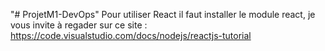 "# ProjetM1-DevOps" 
Pour utiliser React il faut installer le module react, je vous invite à regader sur ce site : https://code.visualstudio.com/docs/nodejs/reactjs-tutorial
